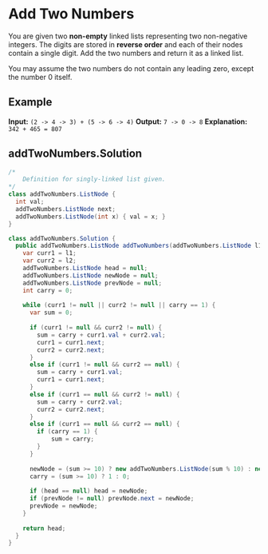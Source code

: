 # Add Two Numbers
You are given two **non-empty** linked lists representing two non-negative integers. The digits are stored in **reverse order** and each of their nodes contain a single digit. Add the two numbers and return it as a linked list.

You may assume the two numbers do not contain any leading zero, except the number 0 itself.

## Example
**Input:** `(2 -> 4 -> 3) + (5 -> 6 -> 4)`
**Output:** `7 -> 0 -> 8`
**Explanation:** `342 + 465 = 807`

## addTwoNumbers.Solution
```java
/* 
    Definition for singly-linked list given.
*/
class addTwoNumbers.ListNode {
  int val;
  addTwoNumbers.ListNode next;
  addTwoNumbers.ListNode(int x) { val = x; }
}

class addTwoNumbers.Solution {
  public addTwoNumbers.ListNode addTwoNumbers(addTwoNumbers.ListNode l1, addTwoNumbers.ListNode l2) {        
    var curr1 = l1;
    var curr2 = l2;
    addTwoNumbers.ListNode head = null;
    addTwoNumbers.ListNode newNode = null;
    addTwoNumbers.ListNode prevNode = null;
    int carry = 0;
    
    while (curr1 != null || curr2 != null || carry == 1) {
      var sum = 0;
      
      if (curr1 != null && curr2 != null) {
        sum = carry + curr1.val + curr2.val;
        curr1 = curr1.next;
        curr2 = curr2.next;
      }
      else if (curr1 != null && curr2 == null) {
        sum = carry + curr1.val;
        curr1 = curr1.next;
      }
      else if (curr1 == null && curr2 != null) {
        sum = carry + curr2.val;
        curr2 = curr2.next;
      }
      else if (curr1 == null && curr2 == null) {
        if (carry == 1) {
            sum = carry;
        }
      }
      
      newNode = (sum >= 10) ? new addTwoNumbers.ListNode(sum % 10) : new addTwoNumbers.ListNode(sum);
      carry = (sum >= 10) ? 1 : 0;
      
      if (head == null) head = newNode;
      if (prevNode != null) prevNode.next = newNode;
      prevNode = newNode;
    }
    
    return head;
  }
}
```
